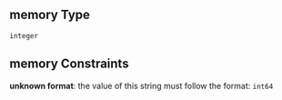 ## memory Type

`integer`

## memory Constraints

**unknown format**: the value of this string must follow the format: `int64`
